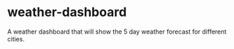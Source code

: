 # weather-dashboard
A weather dashboard that will show the 5 day weather forecast for different cities.
